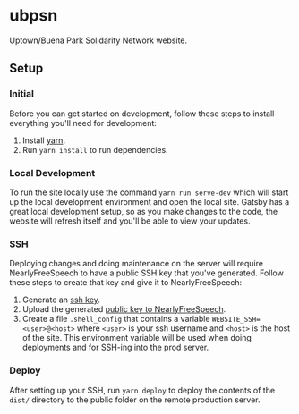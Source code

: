 # ubpsn
Uptown/Buena Park Solidarity Network website.

## Setup

### Initial

Before you can get started on development, follow these steps to install everything you'll need for development:

1. Install [yarn](https://classic.yarnpkg.com/en/).
2. Run `yarn install` to run dependencies.

### Local Development

To run the site locally use the command `yarn run serve-dev` which will start up the local development environment and open the local site. Gatsby has a great local development setup, so as you make changes to the code, the website will refresh itself and you'll be able to view your updates.

### SSH

Deploying changes and doing maintenance on the server will require NearlyFreeSpeech to have a public SSH key that you've generated. Follow these steps to create that key and give it to NearlyFreeSpeech:

1. Generate an [ssh key](https://help.github.com/en/github/authenticating-to-github/generating-a-new-ssh-key-and-adding-it-to-the-ssh-agent).
2. Upload the generated [public key to NearlyFreeSpeech](https://faq.nearlyfreespeech.net/q/sshkeys).
3. Create a file `.shell_config` that contains a variable `WEBSITE_SSH=<user>@<host>` where `<user>` is your ssh username and `<host>` is the host of the site. This environment variable will be used when doing deployments and for SSH-ing into the prod server.

### Deploy

After setting up your SSH, run `yarn deploy` to deploy the contents of the `dist/` directory to the public folder on the remote production server.
